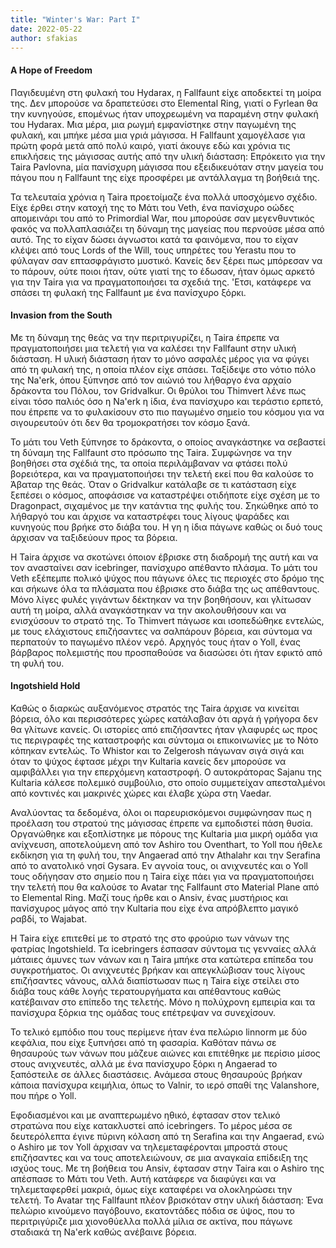 ```yaml
---
title: "Winter's War: Part I"
date: 2022-05-22
author: sfakias
---
```


#### Α Ηope of Freedom

Παγιδευμένη στη φυλακή του Hydarax, η Fallfaunt είχε αποδεκτεί τη μοίρα της. Δεν μπορούσε να δραπετεύσει στο Elemental Ring, γιατί ο Fyrlean θα την κυνηγούσε, επομένως ήταν υποχρεωμένη να παραμένη στην φυλακή του Hydarax. Μια μέρα, μια ρωγμή εμφανίστηκε στην παγωμένη της φυλακή, και μπήκε μέσα μια γριά μάγισσα. Η Fallfaunt χαμογέλασε για πρώτη φορά μετά από πολύ καιρό, γιατί άκουγε εδώ και χρόνια τις επικλήσεις της μάγισσας αυτής από την υλική διάσταση: Επρόκειτο για την Taira Pavlovna, μία πανίσχυρη μάγισσα που εξειδικευόταν στην μαγεία του πάγου που η Fallfaunt της είχε προσφέρει με αντάλλαγμα τη βοήθειά της.  

Τα τελευταία χρόνια η Taira προετοίμαζε ένα πολλά υποσχόμενο σχέδιο. Είχε έρθει στην κατοχή της το Μάτι του Veth, ένα πανίσχυρο οώδες απομεινάρι του από το Primordial War, που μπορούσε σαν μεγενθυντικός φακός να πολλαπλασιάζει τη δύναμη της μαγείας που περνούσε μέσα από αυτό. Της το είχαν δώσει άγνωστοι κατά τα φαινόμενα, που το είχαν κλέψει από τους Lords of the Will, τους υπηρέτες του Yerastu που το φύλαγαν σαν επτασφράγιστο μυστικό. Κανείς δεν ξέρει πως μπόρεσαν να το πάρουν, ούτε ποιοι ήταν, ούτε γιατί της το έδωσαν, ήταν όμως αρκετό για την Taira για να πραγματοποιήσει τα σχεδιά της. 'Ετσι, κατάφερε να σπάσει τη φυλακή της Fallfaunt με ένα πανίσχυρο ξόρκι. 



#### Invasion from the South

Με τη δύναμη της θεάς να την περιτριγυρίζει, η Taira έπρεπε να πραγματοποιήσει μια τελετή για να καλέσει την Fallfaunt στην υλική διάσταση. Η υλική διάσταση ήταν το μόνο ασφαλές μέρος για να φύγει από τη φυλακή της, η οποία πλέον είχε σπάσει. Ταξίδεψε στο νότιο πόλο της Na'erk, όπου ξύπνησε από τον αιώνιό του λήθαργο ένα αρχαίο δράκοντα του Πόλου, τον Gridvalkur. Οι θρύλοι του Thimvert λένε πως είναι τόσο παλιός όσο η Na'erk η ίδια, ένα πανίσχυρο και τεράστιο ερπετό, που έπρεπε να το φυλακίσουν στο πιο παγωμένο σημείο του κόσμου για να σιγουρευτούν ότι δεν θα τρομοκρατήσει τον κόσμο ξανά.  

Το μάτι του Veth ξύπνησε το δράκοντα, ο οποίος αναγκάστηκε να σεβαστεί τη δύναμη της Fallfaunt στο πρόσωπο της Taira. Συμφώνησε να την βοηθήσει στα σχέδιά της, τα οποία περιλάμβαναν να φτάσει πολύ βορειότερα, και να πραγματοποιήσει την τελετή εκεί που θα καλούσε το Άβαταρ της θεάς. Όταν ο Gridvalkur κατάλαβε σε τι κατάσταση είχε ξεπέσει ο κόσμος, αποφάσισε να καταστρέψει οτιδήποτε είχε σχέση με το Dragonpact, σιχαμένος με την κατάντια της φυλής του. Σηκώθηκε από το λήθαργό του και άρχισε να καταστρέφει τους λίγους ψαράδες και κυνηγούς που βρήκε στο διάβα του. Η γη η ίδια πάγωνε καθώς οι δυό τους άρχισαν να ταξιδεύουν προς τα βόρεια.  

Η Taira άρχισε να σκοτώνει όποιον έβρισκε στη διαδρομή της αυτή και να τον ανασταίνει σαν icebringer, πανίσχυρο απέθαντο πλάσμα. Το μάτι του Veth εξέπεμπε πολικό ψύχος που πάγωνε όλες τις περιοχές στο  δρόμο της και σήκωνε όλα τα πλάσματα που έβρισκε στο διάβα της ως απέθαντους. Μόνο λίγες φυλές γιγάντων δέκτηκαν να την βοηθήσουν, και γλίτωσαν αυτή τη μοίρα, αλλά αναγκάστηκαν να την ακολουθήσουν και να ενισχύσουν το στρατό της. Το Thimvert πάγωσε και ισοπεδώθηκε εντελώς, με τους ελάχιστους επιζήσαντες να σαλπάρουν βόρεια, και σύντομα να περπατούν το παγωμένο πλέον νερό. Αρχηγός τους ήταν ο Yoll, ένας βάρβαρος πολεμιστής που προσπαθούσε να διασώσει ότι ήταν εφικτό από τη φυλή του.  



#### Ingotshield Hold

Καθώς ο διαρκώς αυξανόμενος στρατός της Taira άρχισε να κινείται βόρεια, όλο και περισσότερες χώρες κατάλαβαν ότι αργά ή γρήγορα δεν θα γλίτωνε κανείς. Οι ιστορίες από επιζήσαντες ήταν γλαφυρές ως προς τις περιγραφές της καταστροφής και σύντομα οι επικοινωνίες με το Νότο κόπηκαν εντελώς. Το Whistor και το Zelgerosh πάγωναν σιγά σιγά και όταν το ψύχος έφτασε μέχρι την Kultaria κανείς δεν μπορούσε να αμφιβάλλει για την επερχόμενη καταστροφή. Ο αυτοκράτορας Sajanu της Kultaria κάλεσε πολεμικό συμβούλιο, στο οποίο συμμετείχαν απεσταλμένοι από κοντινές και μακρινές χώρες και έλαβε χώρα στη Vaedar.  

Αναλύοντας τα δεδομένα, όλοι οι παρευρισκόμενοι συμφώνησαν πως η προέλαση του στρατού της μάγισσας έπρεπε να εμποδιστεί πάση θυσία. Οργανώθηκε και εξοπλίστηκε με πόρους της Kultaria μια μικρή ομάδα για ανίχνευση, αποτελούμενη από τον Ashiro του Oventhart, το Yoll που ήθελε εκδίκηση για τη φυλή του, την Angaerad από την Athalahr και την Serafina από το ανατολικό νησί Gysara. Εν αγνοία τους, οι ανιχνευτές και ο Yoll τους οδήγησαν στο σημείο που η Taira είχε πάει για να πραγματοποιήσει την τελετή που θα καλούσε το Avatar της Fallfaunt στο Material Plane από το Elemental Ring. Μαζί τους ήρθε και ο Ansiv, ένας μυστήριος και πανίσχυρος μάγος από την Kultaria που είχε ένα απρόβλεπτο μαγικό ραβδί, το Wajabat.

Η Taira είχε επιτεθεί με το στρατό της στο φρούριο των νάνων της φατρίας Ingotshield. Τα icebringers έσπασαν σύντομα τις γενναίες αλλά μάταιες άμυνες των νάνων και η Taira μπήκε στα κατώτερα επίπεδα του συγκροτήματος. Οι ανιχνευτές βρήκαν και απεγκλώβισαν τους λίγους επιζήσαντες νάνους, αλλά διαπίστωσαν πως η Taira είχε στείλει στο διάβα τους κάθε λογής τερατουργήματα και απέθαντους καθώς κατέβαιναν στο επίπεδο της τελετής. Μόνο η πολύχρονη εμπειρία και τα πανίσχυρα ξόρκια της ομάδας τους επέτρεψαν να συνεχίσουν.  

Το τελικό εμπόδιο που τους περίμενε ήταν ένα πελώριο linnorm με δύο κεφάλια, που είχε ξυπνήσει από τη φασαρία. Καθόταν πάνω σε θησαυρούς των νάνων που μάζευε αιώνες και επιτέθηκε με περίσιο μίσος στους ανιχνευτές, αλλά με ένα πανίσχυρο ξόρκι η Angaerad το ξαπόστειλε σε άλλες διαστάσεις. Ανάμεσα στους θησαυρούς βρήκαν κάποια πανίσχυρα κειμήλια, όπως το Valnir, το ιερό σπαθί της Valanshore, που πήρε ο Yoll.  

Εφοδιασμένοι και με αναπτερωμένο ηθικό, έφτασαν στον τελικό στρατώνα που είχε κατακλυστεί από icebringers. Το μέρος μέσα σε δευτερόλεπτα έγινε πύρινη κόλαση από τη Serafina και την Angaerad, ενώ ο Ashiro με τον Yoll άρχισαν να τηλεμεταφέρονται μπροστά στους επιζήσαντες και να τους αποτελειώνουν, σε μια αναγκαία επίδειξη της ισχύος τους. Με τη βοήθεια του Ansiv, έφτασαν στην Taira και ο Ashiro της απέσπασε το Μάτι του Veth. Αυτή κατάφερε να διαφύγει και να τηλεμεταφερθεί μακριά, όμως είχε καταφέρει να ολοκληρώσει την τελετή. Το Avatar της Fallfaunt πλέον βρισκόταν στην υλική διάσταση: Ένα πελώριο κινούμενο παγόβουνο, εκατοντάδες πόδια σε ύψος, που το περιτριγύριζε μια χιονοθύελλα πολλά μίλια σε ακτίνα, που πάγωνε σταδιακά τη Na'erk καθώς ανέβαινε βόρεια.  

